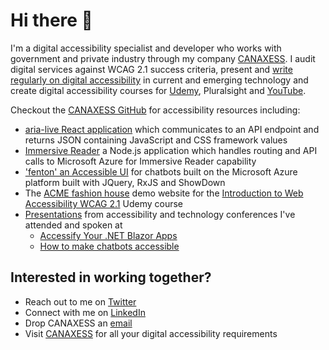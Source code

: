 # Hi there 👋

I'm a digital accessibility specialist and developer who works with government and private industry through my company [CANAXESS](https://www.canaxess.com.au/). I audit digital services against WCAG 2.1 success criteria, present and [write regularly on digital accessibility](https://www.canaxess.com.au/articles/) in current and emerging technology and create digital accessibility courses for [Udemy](https://www.udemy.com/course/introduction-to-web-accessibility-wcag21/?referralCode=05B73E4177FADAD9930A), Pluralsight and [YouTube](https://www.youtube.com/channel/UC4RRZYoLnoY7XB1QVzI7Mig).

Checkout the [CANAXESS GitHub](https://github.com/canaxess) for accessibility resources including:
* [aria-live React application](https://github.com/canaxess/react-aria-live-component) which communicates to an API endpoint and returns JSON containing JavaScript and CSS framework values
* [Immersive Reader](https://github.com/canaxess/immersive-reader) a Node.js application which handles routing and API calls to Microsoft Azure for Immersive Reader capability
* ['fenton' an Accessible UI](https://github.com/canaxess/fenton) for chatbots built on the Microsoft Azure platform built with JQuery, RxJS and ShowDown
* The [ACME fashion house](https://github.com/canaxess/ACME-fashion-house) demo website for the [Introduction to Web Accessibility WCAG 2.1](https://www.udemy.com/course/introduction-to-web-accessibility-wcag21/?referralCode=05B73E4177FADAD9930A) Udemy course
* [Presentations](https://github.com/canaxess/presentations) from accessibility and technology conferences I've attended and spoken at
  * [Accessify Your .NET Blazor Apps](https://github.com/canaxess/presentations/tree/master/SSW-Blazor-Accessibility)
  * [How to make chatbots accessible](https://github.com/canaxess/presentations/tree/master/DTA%202018)

## Interested in working together?
* Reach out to me on [Twitter](https://twitter.com/MrRossMullen)
* Connect with me on [LinkedIn](https://www.linkedin.com/in/rossmullen/)
* Drop CANAXESS an [email](mailto:hello@canaxess.com.au)
* Visit [CANAXESS](https://www.canaxess.com.au/) for all your digital accessibility requirements

<!--
**rossmullen/rossmullen** is a ✨ _special_ ✨ repository because its `README.md` (this file) appears on your GitHub profile.

Here are some ideas to get you started:

- 🔭 I’m currently working on ...
- 🌱 I’m currently learning ...
- 👯 I’m looking to collaborate on ...
- 🤔 I’m looking for help with ...
- 💬 Ask me about ...
- 📫 How to reach me: ...
- 😄 Pronouns: ...
- ⚡ Fun fact: ...
-->
